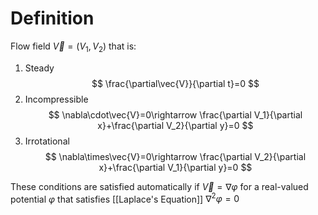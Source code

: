 # Definition

Flow field $\vec{V}=\left(V_1,\,V_2\right)$ that is:

1. Steady
$$
\frac{\partial\vec{V}}{\partial t}=0
$$
2. Incompressible
$$
\nabla\cdot\vec{V}=0\rightarrow
\frac{\partial V_1}{\partial x}+\frac{\partial V_2}{\partial y}=0
$$
3. Irrotational
$$
\nabla\times\vec{V}=0\rightarrow
\frac{\partial V_2}{\partial x}+\frac{\partial V_1}{\partial y}=0
$$

These conditions are satisfied automatically if $\vec{V}=\nabla\varphi$ for a real-valued potential $\varphi$ that satisfies [[Laplace's Equation]] $\nabla^2\varphi=0$

# 